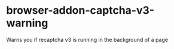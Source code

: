 # browser-addon-captcha-v3-warning
Warns you if recaptcha v3 is running in the background of a page
